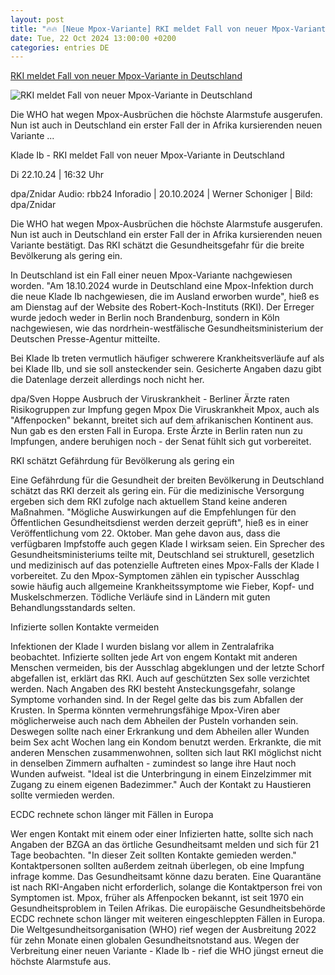```yaml
---
layout: post
title: "🔥🔥 [Neue Mpox-Variante] RKI meldet Fall von neuer Mpox-Variante in Deutschland"
date: Tue, 22 Oct 2024 13:00:00 +0200
categories: entries DE
---
```

[RKI meldet Fall von neuer Mpox-Variante in Deutschland](https://www.rbb24.de/panorama/beitrag/2024/10/robert-koch-institut-mpox-variante-in-deutschland.html)

![RKI meldet Fall von neuer Mpox-Variante in Deutschland](https://www.rbb24.de/content/dam/rbb/rbb/rbb24/2024/2024_10/dpa-account/rki-berlin.jpg.jpg/size=708x398.jpg)

Die WHO hat wegen Mpox-Ausbrüchen die höchste Alarmstufe ausgerufen. Nun ist auch in Deutschland ein erster Fall der in Afrika kursierenden neuen Variante ...

Klade Ib - RKI meldet Fall von neuer Mpox-Variante in Deutschland

Di 22.10.24 | 16:32 Uhr

dpa/Znidar Audio: rbb24 Inforadio | 20.10.2024 | Werner Schoniger | Bild: dpa/Znidar

Die WHO hat wegen Mpox-Ausbrüchen die höchste Alarmstufe ausgerufen. Nun ist auch in Deutschland ein erster Fall der in Afrika kursierenden neuen Variante bestätigt. Das RKI schätzt die Gesundheitsgefahr für die breite Bevölkerung als gering ein.

In Deutschland ist ein Fall einer neuen Mpox-Variante nachgewiesen worden. "Am 18.10.2024 wurde in Deutschland eine Mpox-Infektion durch die neue Klade Ib nachgewiesen, die im Ausland erworben wurde", hieß es am Dienstag auf der Website des Robert-Koch-Instituts (RKI). Der Erreger wurde jedoch weder in Berlin noch Brandenburg, sondern in Köln nachgewiesen, wie das nordrhein-westfälische Gesundheitsministerium der Deutschen Presse-Agentur mitteilte.

Bei Klade Ib treten vermutlich häufiger schwerere Krankheitsverläufe auf als bei Klade IIb, und sie soll ansteckender sein. Gesicherte Angaben dazu gibt die Datenlage derzeit allerdings noch nicht her.

dpa/Sven Hoppe Ausbruch der Viruskrankheit - Berliner Ärzte raten Risikogruppen zur Impfung gegen Mpox Die Viruskrankheit Mpox, auch als "Affenpocken" bekannt, breitet sich auf dem afrikanischen Kontinent aus. Nun gab es den ersten Fall in Europa. Erste Ärzte in Berlin raten nun zu Impfungen, andere beruhigen noch - der Senat fühlt sich gut vorbereitet.

RKI schätzt Gefährdung für Bevölkerung als gering ein

Eine Gefährdung für die Gesundheit der breiten Bevölkerung in Deutschland schätzt das RKI derzeit als gering ein. Für die medizinische Versorgung ergeben sich dem RKI zufolge nach aktuellem Stand keine anderen Maßnahmen. "Mögliche Auswirkungen auf die Empfehlungen für den Öffentlichen Gesundheitsdienst werden derzeit geprüft", hieß es in einer Veröffentlichung vom 22. Oktober. Man gehe davon aus, dass die verfügbaren Impfstoffe auch gegen Klade I wirksam seien. Ein Sprecher des Gesundheitsministeriums teilte mit, Deutschland sei strukturell, gesetzlich und medizinisch auf das potenzielle Auftreten eines Mpox-Falls der Klade I vorbereitet. Zu den Mpox-Symptomen zählen ein typischer Ausschlag sowie häufig auch allgemeine Krankheitssymptome wie Fieber, Kopf- und Muskelschmerzen. Tödliche Verläufe sind in Ländern mit guten Behandlungsstandards selten.

Infizierte sollen Kontakte vermeiden

Infektionen der Klade I wurden bislang vor allem in Zentralafrika beobachtet. Infizierte sollten jede Art von engem Kontakt mit anderen Menschen vermeiden, bis der Ausschlag abgeklungen und der letzte Schorf abgefallen ist, erklärt das RKI. Auch auf geschützten Sex solle verzichtet werden. Nach Angaben des RKI besteht Ansteckungsgefahr, solange Symptome vorhanden sind. In der Regel gelte das bis zum Abfallen der Krusten. In Sperma könnten vermehrungsfähige Mpox-Viren aber möglicherweise auch nach dem Abheilen der Pusteln vorhanden sein. Deswegen sollte nach einer Erkrankung und dem Abheilen aller Wunden beim Sex acht Wochen lang ein Kondom benutzt werden. Erkrankte, die mit anderen Menschen zusammenwohnen, sollten sich laut RKI möglichst nicht in denselben Zimmern aufhalten - zumindest so lange ihre Haut noch Wunden aufweist. "Ideal ist die Unterbringung in einem Einzelzimmer mit Zugang zu einem eigenen Badezimmer." Auch der Kontakt zu Haustieren sollte vermieden werden.

ECDC rechnete schon länger mit Fällen in Europa

Wer engen Kontakt mit einem oder einer Infizierten hatte, sollte sich nach Angaben der BZGA an das örtliche Gesundheitsamt melden und sich für 21 Tage beobachten. "In dieser Zeit sollten Kontakte gemieden werden." Kontaktpersonen sollten außerdem zeitnah überlegen, ob eine Impfung infrage komme. Das Gesundheitsamt könne dazu beraten. Eine Quarantäne ist nach RKI-Angaben nicht erforderlich, solange die Kontaktperson frei von Symptomen ist. Mpox, früher als Affenpocken bekannt, ist seit 1970 ein Gesundheitsproblem in Teilen Afrikas. Die europäische Gesundheitsbehörde ECDC rechnete schon länger mit weiteren eingeschleppten Fällen in Europa. Die Weltgesundheitsorganisation (WHO) rief wegen der Ausbreitung 2022 für zehn Monate einen globalen Gesundheitsnotstand aus. Wegen der Verbreitung einer neuen Variante - Klade Ib - rief die WHO jüngst erneut die höchste Alarmstufe aus.


